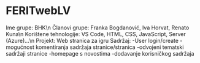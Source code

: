 # FERITwebLV

Ime grupe: BHK\n
Članovi grupe: Franka Bogdanović, Iva Horvat, Renato Kuna\n
Korištene tehnologije: VS Code, HTML, CSS, JavaScript, Server (Azure)...\n
Projekt: Web stranica za igru
Sadržaj: -User login/create 
         -mogućnost komentiranja sadržaja stranice/stranica
         -odvojeni tematski sadržaji stranice
         -homepage s novostima
         -dodavanje korisničkog sadržaja
